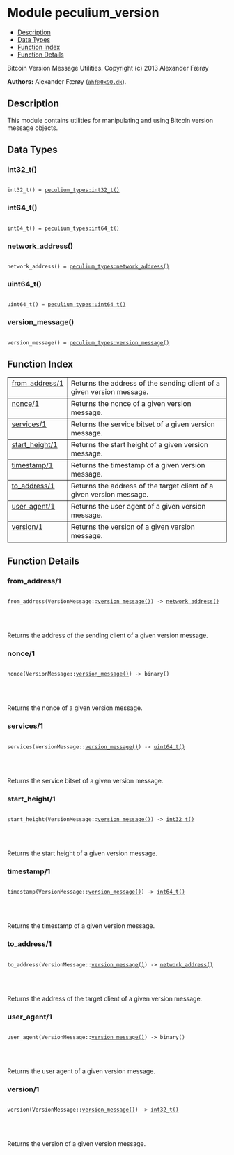 

# Module peculium_version #
* [Description](#description)
* [Data Types](#types)
* [Function Index](#index)
* [Function Details](#functions)


Bitcoin Version Message Utilities.
Copyright (c)  2013 Alexander Færøy

__Authors:__ Alexander Færøy ([`ahf@0x90.dk`](mailto:ahf@0x90.dk)).
<a name="description"></a>

## Description ##
   This module contains utilities for manipulating and using Bitcoin version
message objects.
<a name="types"></a>

## Data Types ##




### <a name="type-int32_t">int32_t()</a> ###



<pre><code>
int32_t() = <a href="peculium_types.md#type-int32_t">peculium_types:int32_t()</a>
</code></pre>





### <a name="type-int64_t">int64_t()</a> ###



<pre><code>
int64_t() = <a href="peculium_types.md#type-int64_t">peculium_types:int64_t()</a>
</code></pre>





### <a name="type-network_address">network_address()</a> ###



<pre><code>
network_address() = <a href="peculium_types.md#type-network_address">peculium_types:network_address()</a>
</code></pre>





### <a name="type-uint64_t">uint64_t()</a> ###



<pre><code>
uint64_t() = <a href="peculium_types.md#type-uint64_t">peculium_types:uint64_t()</a>
</code></pre>





### <a name="type-version_message">version_message()</a> ###



<pre><code>
version_message() = <a href="peculium_types.md#type-version_message">peculium_types:version_message()</a>
</code></pre>


<a name="index"></a>

## Function Index ##


<table width="100%" border="1" cellspacing="0" cellpadding="2" summary="function index"><tr><td valign="top"><a href="#from_address-1">from_address/1</a></td><td>Returns the address of the sending client of a given version message.</td></tr><tr><td valign="top"><a href="#nonce-1">nonce/1</a></td><td>Returns the nonce of a given version message.</td></tr><tr><td valign="top"><a href="#services-1">services/1</a></td><td>Returns the service bitset of a given version message.</td></tr><tr><td valign="top"><a href="#start_height-1">start_height/1</a></td><td>Returns the start height of a given version message.</td></tr><tr><td valign="top"><a href="#timestamp-1">timestamp/1</a></td><td>Returns the timestamp of a given version message.</td></tr><tr><td valign="top"><a href="#to_address-1">to_address/1</a></td><td>Returns the address of the target client of a given version message.</td></tr><tr><td valign="top"><a href="#user_agent-1">user_agent/1</a></td><td>Returns the user agent of a given version message.</td></tr><tr><td valign="top"><a href="#version-1">version/1</a></td><td>Returns the version of a given version message.</td></tr></table>


<a name="functions"></a>

## Function Details ##

<a name="from_address-1"></a>

### from_address/1 ###


<pre><code>
from_address(VersionMessage::<a href="#type-version_message">version_message()</a>) -&gt; <a href="#type-network_address">network_address()</a>
</code></pre>

<br></br>


Returns the address of the sending client of a given version message.
<a name="nonce-1"></a>

### nonce/1 ###


<pre><code>
nonce(VersionMessage::<a href="#type-version_message">version_message()</a>) -&gt; binary()
</code></pre>

<br></br>


Returns the nonce of a given version message.
<a name="services-1"></a>

### services/1 ###


<pre><code>
services(VersionMessage::<a href="#type-version_message">version_message()</a>) -&gt; <a href="#type-uint64_t">uint64_t()</a>
</code></pre>

<br></br>


Returns the service bitset of a given version message.
<a name="start_height-1"></a>

### start_height/1 ###


<pre><code>
start_height(VersionMessage::<a href="#type-version_message">version_message()</a>) -&gt; <a href="#type-int32_t">int32_t()</a>
</code></pre>

<br></br>


Returns the start height of a given version message.
<a name="timestamp-1"></a>

### timestamp/1 ###


<pre><code>
timestamp(VersionMessage::<a href="#type-version_message">version_message()</a>) -&gt; <a href="#type-int64_t">int64_t()</a>
</code></pre>

<br></br>


Returns the timestamp of a given version message.
<a name="to_address-1"></a>

### to_address/1 ###


<pre><code>
to_address(VersionMessage::<a href="#type-version_message">version_message()</a>) -&gt; <a href="#type-network_address">network_address()</a>
</code></pre>

<br></br>


Returns the address of the target client of a given version message.
<a name="user_agent-1"></a>

### user_agent/1 ###


<pre><code>
user_agent(VersionMessage::<a href="#type-version_message">version_message()</a>) -&gt; binary()
</code></pre>

<br></br>


Returns the user agent of a given version message.
<a name="version-1"></a>

### version/1 ###


<pre><code>
version(VersionMessage::<a href="#type-version_message">version_message()</a>) -&gt; <a href="#type-int32_t">int32_t()</a>
</code></pre>

<br></br>


Returns the version of a given version message.
